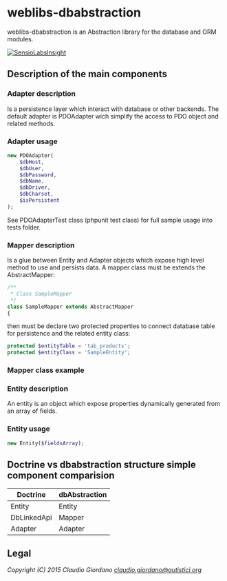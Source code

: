 # weblibs-dbabstraction
weblibs-dbabstraction is an Abstraction library for the database and ORM modules.

[![SensioLabsInsight](https://insight.sensiolabs.com/projects/ba8db8b9-1af7-471b-965e-d055f23b6dce/big.png)](https://insight.sensiolabs.com/projects/ba8db8b9-1af7-471b-965e-d055f23b6dce)

## Description of the main components

### Adapter description
Is a persistence layer which interact with database or other backends.
The default adapter is PDOAdapter wich simplify the access to PDO object and related methods.

### Adapter usage
```php
new PDOAdapter(
    $dbHost,
    $dbUser,
    $dbPassword,
    $dbName,
    $dbDriver,
    $dbCharset,
    $isPersistent
);
```

See PDOAdapterTest class (phpunit test class) for full sample usage into tests folder.

### Mapper description
Is a glue between Entity and Adapter objects which expose high level method to use and persists data.
A mapper class must be extends the AbstractMapper:
```php
/**
 * Class SampleMapper
 */
class SampleMapper extends AbstractMapper
{
```

then must be declare two protected properties to connect database table for persistence 
and the related entity class:
```php
protected $entityTable = 'tab_products';
protected $entityClass = 'SampleEntity';
```

### Mapper class example


### Entity description
An entity is an object which expose properties dynamically generated from an array of fields.

### Entity usage
```php
new Entity($fieldsArray);
```


## Doctrine vs dbabstraction structure simple component comparision
| Doctrine      | dbAbstraction |
| ------------- | ------------- |
| Entity        | Entity        |
| DbLinkedApi   | Mapper        |
| Adapter       | Adapter       |

## Legal
*Copyright (C) 2015 Claudio Giordano <claudio.giordano@autistici.org>*
